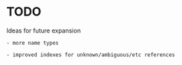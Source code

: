 TODO
====

Ideas for future expansion

	- more name types

	- improved indexes for unknown/ambiguous/etc references